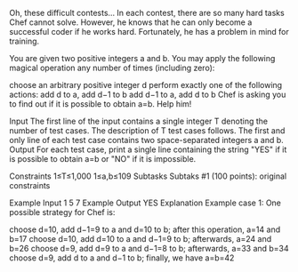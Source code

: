Oh, these difficult contests… In each contest, there are so many hard tasks Chef cannot solve. However, he knows that he can only become a successful coder if he works hard. Fortunately, he has a problem in mind for training.

You are given two positive integers a and b. You may apply the following magical operation any number of times (including zero):

choose an arbitrary positive integer d
perform exactly one of the following actions:
add d to a, add d−1 to b
add d−1 to a, add d to b
Chef is asking you to find out if it is possible to obtain a=b. Help him!

Input
The first line of the input contains a single integer T denoting the number of test cases. The description of T test cases follows.
The first and only line of each test case contains two space-separated integers a and b.
Output
For each test case, print a single line containing the string "YES" if it is possible to obtain a=b or "NO" if it is impossible.

Constraints
1≤T≤1,000
1≤a,b≤109
Subtasks
Subtaks #1 (100 points): original constraints

Example Input
1
5 7
Example Output
YES
Explanation
Example case 1: One possible strategy for Chef is:

choose d=10, add d−1=9 to a and d=10 to b; after this operation, a=14 and b=17
choose d=10, add d=10 to a and d−1=9 to b; afterwards, a=24 and b=26
choose d=9, add d=9 to a and d−1=8 to b; afterwards, a=33 and b=34
choose d=9, add d to a and d−1 to b; finally, we have a=b=42
